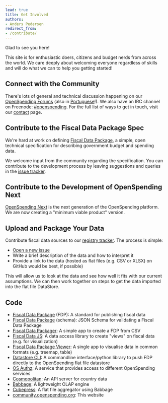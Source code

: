 ```yaml
---
lead: true
title: Get Involved
authors:
- Anders Pedersen
redirect_from:
- /contribute/
---
```


Glad to see you here! 

This site is for enthusiastic doers, citizens and budget nerds from
across the world. We care deeply about welcoming everyone regardless
of skills and will do what we can to help you getting started!

## Connect with the Community

There's lots of general and technical discussion happening on our
[OpenSpending Forums](https://discuss.okfn.org/c/openspending/none)
(also in
[Portuguese](https://discuss.okfn.org/c/openspending/gastos-abertos)!).
We also have an IRC channel on Freenode:
[#openspending](http://webchat.freenode.net/?channels=openspending).
For the full list of ways to get in touch, visit our
[contact][contact] page.

[contact]: {{site.baseurl}}/about/contact/

## Contribute to the Fiscal Data Package Spec

We're hard at work on defining
[Fiscal Data Package](http://fiscal.dataprotocols.org/), a simple,
open technical specification for describing government budget and
spending data.

We welcome input from the community regarding the specification. You
can contribute to the development process by leaving suggestions and
queries in the
[issue tracker](https://github.com/openspending/fiscal-data-package/issues).

## Contribute to the Development of OpenSpending Next

[OpenSpending Next](/next/) is the next generation of the OpenSpending
platform.  We are now creating a "minimum viable product" version.

## Upload and Package Your Data

Contribute fiscal data sources to our
[registry tracker](https://github.com/os-data/registry/issues).  The process is simple:

* [Open a new issue](https://github.com/os-data/registry/issues/new?title=Dataset&body=Link:%0ADescription:)
* Write a brief description of the data and how to interpret it
* Provide a link to the data (hosted as flat files (e.g. CSV or XLSX) on GitHub would be best, if possible)

This will allow us to look at the data and see how well it fits with our
current assumptions. We can then work together on steps to get the
data imported into the flat file DataStore.

## Code

* [Fiscal Data Package](https://github.com/openspending/fiscal-data-package) (FDP): A standard for publishing fiscal data
* [Fiscal Data Package](https://github.com/dataprotocols/schemas/blob/master/fiscal-data-package.json) (schema): JSON Schema for validating a Fiscal Data Package
* [Fiscal Data Packager](https://github.com/openspending/fiscal-data-packager): A simple app to create a FDP from CSV
* [Fiscal Data JS](https://github.com/openspending/fiscal-data-js): A data access library to create "views" on fiscal data (e.g. for visualization)
* [Fiscal Data Package Viewer](https://github.com/openspending/fiscal-data-package-viewer): A single app to visualise data in common formats (e.g. treemap, table)
* [Datastore CLI](https://github.com/openspending/os-datastore-cli): A commandline interface/python library to push FDP directly to the OpenSpending flat file datastore
* [OS Authz](https://github.com/openspending/os-authz-service): A service that provides access to different OpenSpending services
* [Cosmopolitan](https://github.com/openspending/cosmopolitan): An API server for country data
* [Babbage](https://github.com/spendb/babbage): A lightweight OLAP engine
* [Cubepress](https://github.com/openspending/cubepress): A flat file aggregator using Babbage
* [community.openspending.org](https://github.com/openspending/community.openspending.org): This website
